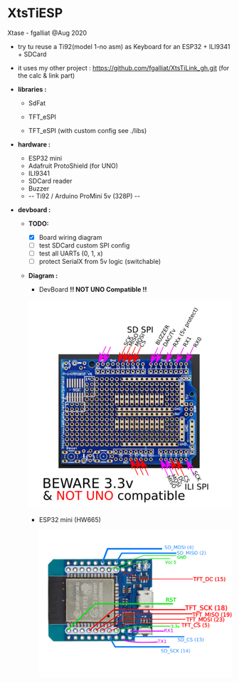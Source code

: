 # XtsTiESP

Xtase - fgalliat @Aug 2020



- try tu reuse a Ti92(model  1-no asm) as Keyboard for an ESP32 + ILI9341 + SDCard
- it uses my other project : https://github.com/fgalliat/XtsTiLink_gh.git (for the calc & link part)
- **libraries :** 

  - SdFat
  - TFT_eSPI

  - TFT_eSPI (with custom config see ./libs)
- **hardware :**
  - ESP32 mini
  - Adafruit ProtoShield (for UNO)
  - ILI9341
  - SDCard reader
  - Buzzer
  - -- Ti92 / Arduino ProMini 5v (328P) --

- **devboard :**
  - **TODO:**
    - [x] Board wiring diagram
    - [ ] test SDCard custom SPI config
    - [ ] test all UARTs (0, 1, x)
    - [ ] protect SerialX from 5v logic (switchable)

  - **Diagram :**

    - DevBoard **!! NOT UNO Compatible !!**

    ![DevBoard !! NOT UNO Compatible !!](./pictures/board.png)

    - ESP32 mini (HW665)

      ![ESP32 mini wiring](./pictures/esp32_wiring.png)